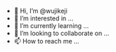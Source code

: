 - 👋 Hi, I’m @wujikeji
- 👀 I’m interested in ...
- 🌱 I’m currently learning ...
- 💞️ I’m looking to collaborate on ...
- 📫 How to reach me ...

<!---
wujikeji/wujikeji is a ✨ special ✨ repository because its `README.md` (this file) appears on your GitHub profile.
You can click the Preview link to take a look at your changes.
--->
